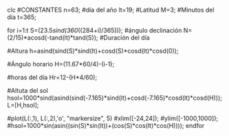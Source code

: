 clc
#CONSTANTES
n=63;       #día del año
lt=19;      #Latitud
M=3;        #Minutos del día
t=365;

for i=1:t
  S=(23.5*sind(360*((284+i)/365)));  #ángulo declinación
  N=(2/15)*acosd(-tand(lt)*tand(S)); #Duración del día

  #Altura
  h=asind(sind(S)*sind(lt)+cosd(S)*cosd(lt)*cosd(0));

  #Ángulo horario
  H=(11.67*60/4)-(i-1);  
  
  #horas del día
  Hr=12-(H*4/60);

  #Altuta del sol
  hsol=1000*sind(asind(sind(-7.165)*sind(lt)+cosd(-7.165)*cosd(lt)*cosd(H)));
  L=[H,hsol];
  
  #plot(L(:,1), L(:,2),'o', "markersize", 5)
  #xlim([-24,24]);
  #ylim([-1000,1000]);
  #hsol=1000*sin(asin((sin(S)*sin(lt))+(cos(S)*cos(lt)*cos(H))));
endfor
